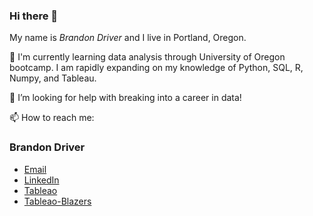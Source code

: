 ### Hi there 👋

My name is *Brandon Driver* and I live in Portland, Oregon. 

🌱 I'm currently learning data analysis through University of Oregon bootcamp. I am rapidly expanding on my knowledge of Python, SQL, R, Numpy, and Tableau. 

🤔 I’m looking for help with breaking into a career in data!

📫 How to reach me: 
### Brandon Driver
- [Email](mailto:brandon.p.driver@gmail.com "Brandon Driver")
- [LinkedIn](https://www.linkedin.com/in/bpdriver/ "LinkedIn Profile - Brandon Driver")
- [Tableao](https://public.tableau.com/app/profile/brandon.paul.driver/viz/CitiBikeNYC_16559995389450/NYCCitiBike?publish=yes "Bikesharing project")
- [Tableao-Blazers](https://public.tableau.com/views/PORRatings/Dashboard1?:language=en-US&publish=yes&:display_count=n&:origin=viz_share_link "Blazers Ratings")


<!--
**Bransblu/Bransblu** is a ✨ _special_ ✨ repository because its `README.md` (this file) appears on your GitHub profile.

Here are some ideas to get you started:

- 🔭 I’m currently working on ...
- 👯 I’m looking to collaborate on ...
- 🤔 I’m looking for help with ...
- 💬 Ask me about ...
- 📫 How to reach me: ...
- 😄 Pronouns: ...
- ⚡ Fun fact: ...
-->
